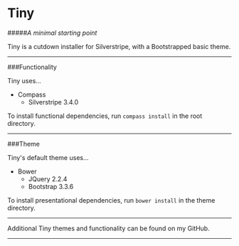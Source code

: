 # Tiny
#####_A minimal starting point_

Tiny is a cutdown installer for Silverstripe, with a Bootstrapped basic theme.

---

###Functionality

Tiny uses...

* Compass
    + Silverstripe 3.4.0

To install functional dependencies, run `compass install` in the root directory.

---

###Theme

Tiny's default theme uses...

* Bower
    + JQuery 2.2.4
    + Bootstrap 3.3.6

To install presentational dependencies, run `bower install` in the theme directory.

---

Additional Tiny themes and functionality can be found on my GitHub.

---
